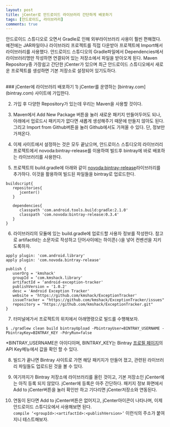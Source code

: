 ```yaml
---
layout: post
title: jCenter로 안드로이드 라이브러리 간단하게 배포하기
tags: [안드로이드, 라이브러리]
comments: true
---
```


안드로이드 스튜디오로 오면서 Gradle로 인해 외부라이브러리 사용이 훨씬 편해졌다. 예전에는 JAR파일이나 라이브러리 프로젝트를 직접 다운받아 프로젝트에 Import해서 라이브러리를 사용했다. 안드로이드 스튜디오의 Gradle파일에서 Dependencies에서 라이브러리명만 작성하면 연결되어 있는 저장소에서 파일을 받아오게 된다. Maven Repository중 가장쉽고 간단한 jCenter가 있으며 최근 안드로이드 스튜디오에서 새로운 프로젝트를 생성하면 기본 저장소로 설정되어 있기도하다.  

<br>
### jCenter에 라이브러리 배포하기
1) jCenter를 운영하는 [bintray.com](bintray.com) 사이트에 가입한다.  

2) 가입 후 다양한 Repository가 있는데 우리는 Maven을 사용할 것이다.  

3) Maven에서 Add New Package 버튼을 눌러 새로운 패키지 만들어두어도 되나, 아래에서 업로드시 패키지가 없다면 새롭게 생성해주기 때문에 만들지 않아도 된다. 그리고 Import from Github버튼을 눌러 Github에서도 가져올 수 있다. 단, 정보만 가져온다.  

4) 이제 사이트에서 설정하는 것은 모두 끝났으며, 안드로이스 스튜디오의 라이브러리 프로젝트에서 novoda:bintray-release를 이용하여 빌드후 bintray에 바로 배포하는 라이브러리를 사용한다.  

5) 프로젝트의 build.gradle에 아래와 같이 [novoda:bintray-release](https://github.com/novoda/bintray-release)라이브러리를 추가하다. 이것을 활용하여 빌드된 파일들을 bintray로 업로드한다.  

```
buildscript{
   repositories{
      jcenter()
   }

   dependencies{
      classpath 'com.android.tools.build:gradle:2.1.0'
      classpath 'com.novoda:bintray-release:0.3.4'
   }
}
```  
 
6) 라이브러리의 모듈에 있는 build.gradle에 업로드할 사용자 정보를 작성한다. 참고로 artifactId는 소문자로 작성하고 단어사이에는 하이픈(-)을 넣어 컨벤션을 지키도록하자.  

```
apply plugin: 'com.android.library'
apply plugin: 'com.novoda.bintray-release'
```

```
publish {
   userOrg = 'kmshack'
   groupId = ‘com.kmshack.library'
   artifactId = ‘android-exception-tracker'
   publishVersion = '1.0.2'
   desc = 'Android Exception Tracker'
   website = 'https://github.com/kmshack/ExceptionTracker'
   issueTracker = "https://github.com/kmshack/ExceptionTracker/issues"
   repository = "https://github.com/kmshack/ExceptionTracker.git"
}
```
 

7) 터미널에가서 프로젝트의 위치에서 아래명령으로 빌드를 수행해보자.  
```
$ ./gradlew clean build bintrayUpload -PbintrayUser=BINTRAY_USERNAME -PbintrayKey=BINTRAY_KEY -PdryRun=false
```  
*BINTRAY_USERNAME은 아이디이며, BINTRAY_KEY는 Bintray [프로필 페이지](https://bintray.com/profile/edit)의 API Key메뉴에서 값을 확인 할 수 있다.  
 
8) 빌드가 끝나면 Bintray 사이트로 가면 해당 패키지가 만들어 졌고, 관련된 라이브러리 파일들도 업로드된 것을 볼 수 있다.  

9) 여기까지가 Bintray 저장소에 라이브러리를 올린 것이고, 기본 저장소인 jCenter에는 아직 등록 되지 않았다. jCenter에 등록은 아주 간단하다. 패키지 정보 화면에서 Add to jCenter버튼을 눌러 확인만 하고 기다리면 jCenter저장소와 연동된다.  

10) 연동이 된다면 Add to jCenter버튼은 없어지고, jCenter아이콘이 나타나며, 이제 안드로이드 스튜디오에서 사용해보면 된다.  
`compile ‘<groupId>:<artifactId>:<publishVersion>’` 이런식의 주소가 붙여지니 테스트해보자.  
    
